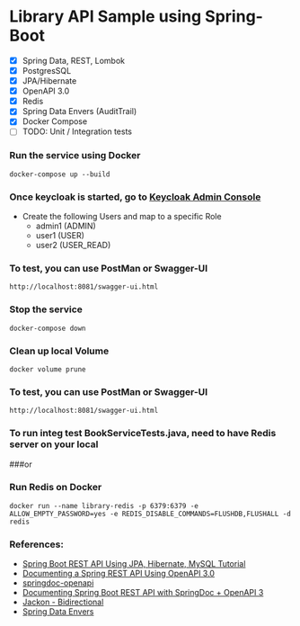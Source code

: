 # Library API Sample using Spring-Boot
- [x] Spring Data, REST, Lombok
- [x] PostgresSQL 
- [x] JPA/Hibernate 
- [x] OpenAPI 3.0 
- [x] Redis
- [x] Spring Data Envers (AuditTrail)
- [x] Docker Compose
- [ ] TODO: Unit / Integration tests

### Run the service using Docker

```docker-compose up --build```

### Once keycloak is started, go to [Keycloak Admin Console](http://localhost:8080/auth/admin/master/console)

* Create the following Users and map to a specific Role
  * admin1 (ADMIN)
  * user1 (USER)
  * user2 (USER_READ)


### To test, you can use PostMan or Swagger-UI

``http://localhost:8081/swagger-ui.html``

### Stop the service

```docker-compose down```

### Clean up local Volume

``docker volume prune``

### To test, you can use PostMan or Swagger-UI

``http://localhost:8081/swagger-ui.html``

### To run integ test BookServiceTests.java, need to have Redis server on your local

###or

### Run Redis on Docker

``docker run --name library-redis -p 6379:6379 -e ALLOW_EMPTY_PASSWORD=yes -e REDIS_DISABLE_COMMANDS=FLUSHDB,FLUSHALL -d redis``

### References:
* [Spring Boot REST API Using JPA, Hibernate, MySQL Tutorial](https://javatodev.com/spring-boot-mysql)
* [Documenting a Spring REST API Using OpenAPI 3.0](https://www.baeldung.com/spring-rest-openapi-documentation)
* [springdoc-openapi](https://springdoc.org)
* [Documenting Spring Boot REST API with SpringDoc + OpenAPI 3](https://www.dariawan.com/tutorials/spring/documenting-spring-boot-rest-api-springdoc-openapi-3)
* [Jackon - Bidirectional](https://www.baeldung.com/jackson-bidirectional-relationships-and-infinite-recursion)
* [Spring Data Envers](https://docs.spring.io/spring-data/envers/docs/current/reference/html/#reference)


